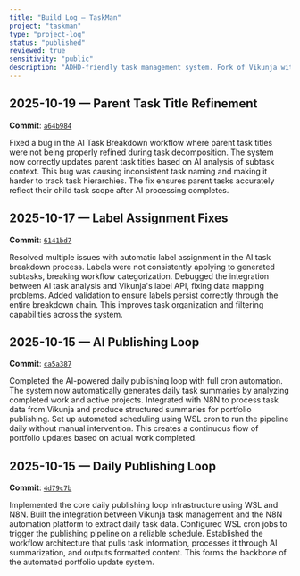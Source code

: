 ```yaml
---
title: "Build Log – TaskMan"
project: "taskman"
type: "project-log"
status: "published"
reviewed: true
sensitivity: "public"
description: "ADHD-friendly task management system. Fork of Vikunja with N8N workflow automations for AI-powered task breakdown."
---
```


## 2025-10-19 — Parent Task Title Refinement

**Commit**: [`a64b984`](https://github.com/wally-kroeker/vikunja/commit/a64b984)

Fixed a bug in the AI Task Breakdown workflow where parent task titles were not being properly refined during task decomposition. The system now correctly updates parent task titles based on AI analysis of subtask context. This bug was causing inconsistent task naming and making it harder to track task hierarchies. The fix ensures parent tasks accurately reflect their child task scope after AI processing completes.

## 2025-10-17 — Label Assignment Fixes

**Commit**: [`6141bd7`](https://github.com/wally-kroeker/vikunja/commit/6141bd7)

Resolved multiple issues with automatic label assignment in the AI task breakdown process. Labels were not consistently applying to generated subtasks, breaking workflow categorization. Debugged the integration between AI task analysis and Vikunja's label API, fixing data mapping problems. Added validation to ensure labels persist correctly through the entire breakdown chain. This improves task organization and filtering capabilities across the system.

## 2025-10-15 — AI Publishing Loop

**Commit**: [`ca5a387`](https://github.com/wally-kroeker/vikunja/commit/ca5a387)

Completed the AI-powered daily publishing loop with full cron automation. The system now automatically generates daily task summaries by analyzing completed work and active projects. Integrated with N8N to process task data from Vikunja and produce structured summaries for portfolio publishing. Set up automated scheduling using WSL cron to run the pipeline daily without manual intervention. This creates a continuous flow of portfolio updates based on actual work completed.

## 2025-10-15 — Daily Publishing Loop

**Commit**: [`4d79c7b`](https://github.com/wally-kroeker/vikunja/commit/4d79c7b)

Implemented the core daily publishing loop infrastructure using WSL and N8N. Built the integration between Vikunja task management and the N8N automation platform to extract daily task data. Configured WSL cron jobs to trigger the publishing pipeline on a reliable schedule. Established the workflow architecture that pulls task information, processes it through AI summarization, and outputs formatted content. This forms the backbone of the automated portfolio update system.
